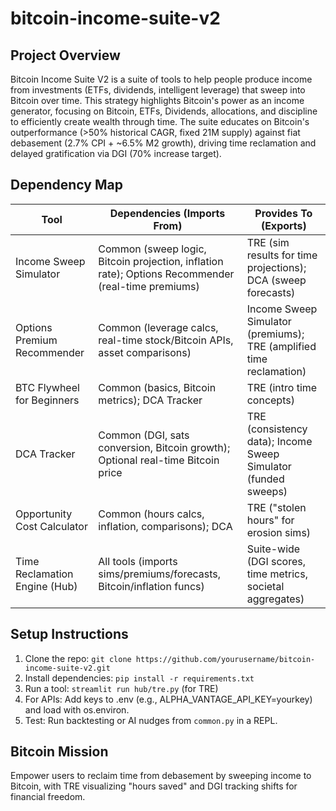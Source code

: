 # bitcoin-income-suite-v2

## Project Overview
Bitcoin Income Suite V2 is a suite of tools to help people produce income from investments (ETFs, dividends, intelligent leverage) that sweep into Bitcoin over time. This strategy highlights Bitcoin's power as an income generator, focusing on Bitcoin, ETFs, Dividends, allocations, and discipline to efficiently create wealth through time. The suite educates on Bitcoin's outperformance (>50% historical CAGR, fixed 21M supply) against fiat debasement (2.7% CPI + ~6.5% M2 growth), driving time reclamation and delayed gratification via DGI (70% increase target).

## Dependency Map
| Tool | Dependencies (Imports From) | Provides To (Exports) |
|------|-----------------------------|------------------------|
| Income Sweep Simulator | Common (sweep logic, Bitcoin projection, inflation rate); Options Recommender (real-time premiums) | TRE (sim results for time projections); DCA (sweep forecasts) |
| Options Premium Recommender | Common (leverage calcs, real-time stock/Bitcoin APIs, asset comparisons) | Income Sweep Simulator (premiums); TRE (amplified time reclamation) |
| BTC Flywheel for Beginners | Common (basics, Bitcoin metrics); DCA Tracker | TRE (intro time concepts) |
| DCA Tracker | Common (DGI, sats conversion, Bitcoin growth); Optional real-time Bitcoin price | TRE (consistency data); Income Sweep Simulator (funded sweeps) |
| Opportunity Cost Calculator | Common (hours calcs, inflation, comparisons); DCA | TRE ("stolen hours" for erosion sims) |
| Time Reclamation Engine (Hub) | All tools (imports sims/premiums/forecasts, Bitcoin/inflation funcs) | Suite-wide (DGI scores, time metrics, societal aggregates) |

## Setup Instructions
1. Clone the repo: `git clone https://github.com/yourusername/bitcoin-income-suite-v2.git`  
2. Install dependencies: `pip install -r requirements.txt`  
3. Run a tool: `streamlit run hub/tre.py` (for TRE)  
4. For APIs: Add keys to .env (e.g., ALPHA_VANTAGE_API_KEY=yourkey) and load with os.environ.  
5. Test: Run backtesting or AI nudges from `common.py` in a REPL.  

## Bitcoin Mission  
Empower users to reclaim time from debasement by sweeping income to Bitcoin, with TRE visualizing "hours saved" and DGI tracking shifts for financial freedom.
